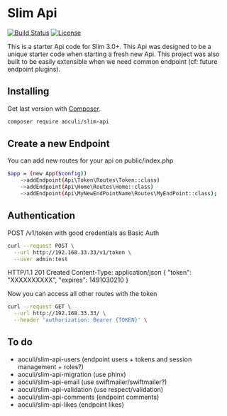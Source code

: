 # Slim Api

[![Build Status](https://travis-ci.org/aoculi/slim-api.svg?branch=master)](https://travis-ci.org/aoculi/slim-api) [![License](https://poser.pugx.org/aoculi/slim-api/license)](https://packagist.org/packages/aoculi/slim-api)

This is a starter Api code for Slim 3.0+. 
This Api was designed to be a unique starter code when starting a fresh new Api.
This project was also built to be easily extensible when we need common endpoint (cf: future endpoint plugins). 

## Installing

Get last version with [Composer](http://getcomposer.org "Composer").

```bash
composer require aoculi/slim-api
```
## Create a new Endpoint
You can add new routes for your api on public/index.php
```bash
$app = (new App($config))
    ->addEndpoint(Api\Token\Routes\Token::class)
    ->addEndpoint(Api\Home\Routes\Home::class)
    ->addEndpoint(Api\MyNewEndPointName\Routes\MyEndPoint::class); 
```

## Authentication
POST /v1/token with good credentials as Basic Auth
```bash
curl --request POST \
  --url http://192.168.33.33/v1/token \
  --user admin:test
```  

HTTP/1.1 201 Created
Content-Type: application/json
{
    "token": "XXXXXXXXXX",
    "expires": 1491030210
}

Now you can access all other routes with the token
```bash
curl --request GET \
  --url http://192.168.33.33/ \
  --header 'authorization: Bearer {TOKEN}' \
```


## To do
* aoculi/slim-api-users (endpoint users + tokens and session management + roles?)
* aoculi/slim-api-migration (use phinx)
* aoculi/slim-api-email (use swiftmailer/swiftmailer?)
* aoculi/slim-api-validation (use respect/validation)
* aoculi/slim-api-comments (endpoint comments)
* aoculi/slim-api-likes (endpoint likes)
